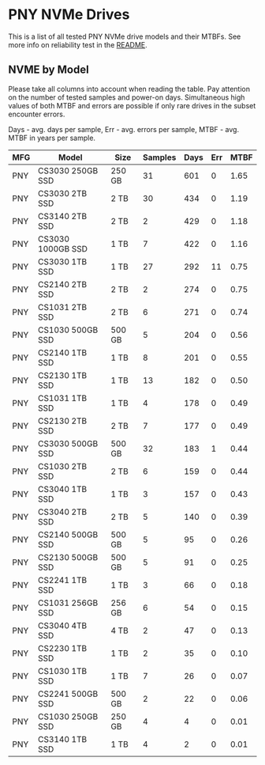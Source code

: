 PNY NVMe Drives
===============

This is a list of all tested PNY NVMe drive models and their MTBFs. See more
info on reliability test in the [README](https://github.com/linuxhw/SMART).

NVME by Model
------------

Please take all columns into account when reading the table. Pay attention on the
number of tested samples and power-on days. Simultaneous high values of both MTBF
and errors are possible if only rare drives in the subset encounter errors.

Days - avg. days per sample,
Err  - avg. errors per sample,
MTBF - avg. MTBF in years per sample.

| MFG       | Model              | Size   | Samples | Days  | Err   | MTBF |
|-----------|--------------------|--------|---------|-------|-------|------|
| PNY       | CS3030 250GB SSD   | 250 GB | 31      | 601   | 0     | 1.65   |
| PNY       | CS3030 2TB SSD     | 2 TB   | 30      | 434   | 0     | 1.19   |
| PNY       | CS3140 2TB SSD     | 2 TB   | 2       | 429   | 0     | 1.18   |
| PNY       | CS3030 1000GB SSD  | 1 TB   | 7       | 422   | 0     | 1.16   |
| PNY       | CS3030 1TB SSD     | 1 TB   | 27      | 292   | 11    | 0.75   |
| PNY       | CS2140 2TB SSD     | 2 TB   | 2       | 274   | 0     | 0.75   |
| PNY       | CS1031 2TB SSD     | 2 TB   | 6       | 271   | 0     | 0.74   |
| PNY       | CS1030 500GB SSD   | 500 GB | 5       | 204   | 0     | 0.56   |
| PNY       | CS2140 1TB SSD     | 1 TB   | 8       | 201   | 0     | 0.55   |
| PNY       | CS2130 1TB SSD     | 1 TB   | 13      | 182   | 0     | 0.50   |
| PNY       | CS1031 1TB SSD     | 1 TB   | 4       | 178   | 0     | 0.49   |
| PNY       | CS2130 2TB SSD     | 2 TB   | 7       | 177   | 0     | 0.49   |
| PNY       | CS3030 500GB SSD   | 500 GB | 32      | 183   | 1     | 0.44   |
| PNY       | CS1030 2TB SSD     | 2 TB   | 6       | 159   | 0     | 0.44   |
| PNY       | CS3040 1TB SSD     | 1 TB   | 3       | 157   | 0     | 0.43   |
| PNY       | CS3040 2TB SSD     | 2 TB   | 5       | 140   | 0     | 0.39   |
| PNY       | CS2140 500GB SSD   | 500 GB | 5       | 95    | 0     | 0.26   |
| PNY       | CS2130 500GB SSD   | 500 GB | 5       | 91    | 0     | 0.25   |
| PNY       | CS2241 1TB SSD     | 1 TB   | 3       | 66    | 0     | 0.18   |
| PNY       | CS1031 256GB SSD   | 256 GB | 6       | 54    | 0     | 0.15   |
| PNY       | CS3040 4TB SSD     | 4 TB   | 2       | 47    | 0     | 0.13   |
| PNY       | CS2230 1TB SSD     | 1 TB   | 2       | 35    | 0     | 0.10   |
| PNY       | CS1030 1TB SSD     | 1 TB   | 7       | 26    | 0     | 0.07   |
| PNY       | CS2241 500GB SSD   | 500 GB | 2       | 22    | 0     | 0.06   |
| PNY       | CS1030 250GB SSD   | 250 GB | 4       | 4     | 0     | 0.01   |
| PNY       | CS3140 1TB SSD     | 1 TB   | 4       | 2     | 0     | 0.01   |
